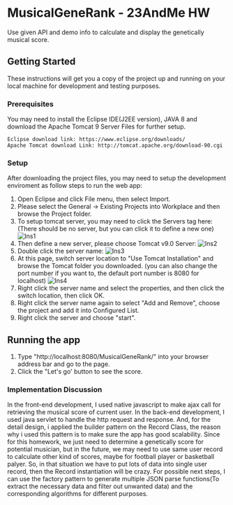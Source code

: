 # MusicalGeneRank - 23AndMe HW

Use given API and demo info to calculate and display the genetically musical score.

## Getting Started

These instructions will get you a copy of the project up and running on your local machine for development and testing purposes. 

### Prerequisites

You may need to install the Eclipse IDE(J2EE version), JAVA 8 and download the Apache Tomcat 9 Server Files for further setup.

```
Eclipse download link: https://www.eclipse.org/downloads/
Apache Tomcat download Link: http://tomcat.apache.org/download-90.cgi 
```

### Setup

After downloading the project files, you may need to setup the development enviroment as follow steps to run the web app:

1. Open Eclipse and click File menu, then select Import.
2. Please select the General -> Existing Projects into Workplace and then browse the Project folder.
3. To setup tomcat server, you may need to click the Servers tag here:(There should be no server, but you can click it to define a new one)
  ![Ins1](https://github.com/jjtpc1205/Source_Images/blob/master/23AndMe_HW_Instructions_2.png)
4. Then define a new server, please choose Tomcat v9.0 Server:
  ![Ins2](https://github.com/jjtpc1205/Source_Images/blob/master/23AndMe_HW_Instructions_1.png)
5. Double click the server name:
  ![Ins3](https://github.com/jjtpc1205/Source_Images/blob/master/23AndMe_HW_Instructions_4.png)
6. At this page, switch server location to "Use Tomcat Installation" and browse the Tomcat folder you downloaded.
(you can also change the port number if you want to, the default port number is 8080 for localhost)
  ![Ins4](https://github.com/jjtpc1205/Source_Images/blob/master/23AndeMe_HW_Instructions_6.png)
7. Right click the server name and select the properties, and then click the switch location, then click OK.
8. Right click the server name again to select "Add and Remove", choose the project and add it into Configured List.
9. Right click the server and choose "start".

## Running the app

1. Type "http://localhost:8080/MusicalGeneRank/" into your browser address bar and go to the page.
2. Click the "Let's go' button to see the score.

### Implementation Discussion

In the front-end development, I used native javascript to make ajax call for retrieving the musical score of current user. In the back-end development, I used java servlet to handle the http request and response. And, for the detail design, i applied the builder pattern on the Record Class, the reason why i used this pattern is to make sure the app has good scalability. Since for this homework, we just need to determine a genetically score for potential musician, but in the future, we may need to use same user record to calculate other kind of scores, maybe for football player or basketball palyer. So, in that situation we have to put lots of data into single user record, then the Record instantiation will be crazy. For possible next steps, I can use the factory pattern to generate multiple JSON parse functions(To extract the necessary data and filter out unwanted data) and the corresponding algorithms for different purposes.

